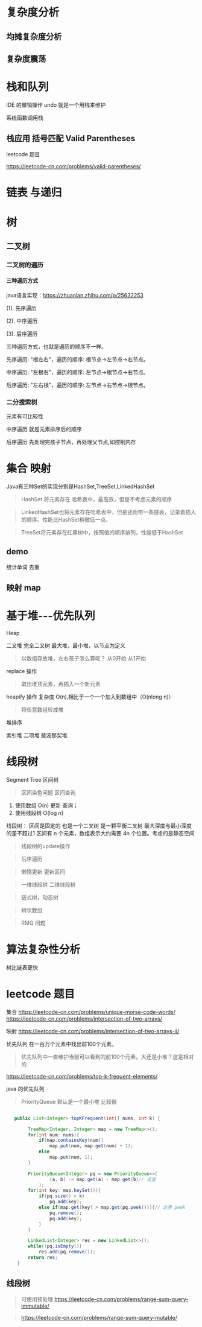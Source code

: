 # 复杂度分析


## 均摊复杂度分析

## 复杂度震荡

# 栈和队列

IDE 的撤销操作 undo 就是一个用栈来维护

系统函数调用栈

## 栈应用 括号匹配 Valid Parentheses

leetcode 题目

https://leetcode-cn.com/problems/valid-parentheses/


# 链表 与递归


# 树

## 二叉树

### 二叉树的遍历

#### 三种遍历方式

java语言实现：https://zhuanlan.zhihu.com/p/25632253

(1). 先序遍历

(2). 中序遍历

(3). 后序遍历

三种遍历方式，也就是遍历的顺序不一样。

先序遍历: "根左右"，遍历的顺序: 根节点->左节点->右节点。

中序遍历: "左根右"，遍历的顺序: 左节点->根节点->右节点。

后序遍历: "左右根"，遍历的顺序: 左节点->右节点->根节点。


### 二分搜索树

元素有可比较性

中序遍历 就是元素排序后的顺序

后序遍历 先处理完孩子节点，再处理父节点,如控制内存


# 集合 映射

Java有三种Set的实现分别是HashSet,TreeSet,LinkedHashSet

>HashSet 将元素存在 哈希表中，最高效，但是不考虑元素的顺序

>LinkedHashSet也将元素存在哈希表中，但是还附带一条链表，记录着插入的顺序。性能比HashSet稍微低一点。

>TreeSet将元素存在红黑树中，按照值的顺序排列，性能低于HashSet


## demo 

统计单词 去重


## 映射 map




# 基于堆---优先队列

Heap

二叉堆 
完全二叉树
最大堆，最小堆，以节点为定义

>以数组存放堆，左右孩子怎么算呢？
从0开始 从1开始


replace 操作
>取出堆顶元素，再插入一个新元素

heapify 操作  复杂度 O(n),相比于一个一个加入到数组中（O(nlong n)）
>将任意数组转成堆 


堆排序


索引堆
二项堆
斐波那契堆


# 线段树

Segment Tree 区间树

>区间染色问题 区间查询
1. 使用数组 O(n) 更新 查询；
2. 使用线段树 O(log n)

线段树： 区间是固定的
也是一个二叉树 是一颗平衡二叉树 最大深度与最小深度的差不超过1
区间有 n 个元素，数组表示大约需要 4n 个位置。考虑的是静态空间


>线段树的update操作

>后序遍历

>懒惰更新 更新区间

>一维线段树 二维线段树

>链式树，动态树

>树状数组

>RMQ 问题


# 算法复杂性分析

树比链表更快


# leetcode 题目

集合
https://leetcode-cn.com/problems/unique-morse-code-words/
https://leetcode-cn.com/problems/intersection-of-two-arrays/


映射
https://leetcode-cn.com/problems/intersection-of-two-arrays-ii/


优先队列
在一百万个元素中找出前100个元素。

>优先队列中一直维护当前可以看到的前100个元素。大还是小堆？这是相对的

https://leetcode-cn.com/problems/top-k-frequent-elements/


java 的优先队列
>PriorityQueue 默认是一个最小堆
比较器

``` java 有意思的写法

   public List<Integer> topKFrequent(int[] nums, int k) {

        TreeMap<Integer, Integer> map = new TreeMap<>();
        for(int num: nums){
            if(map.containsKey(num))
                map.put(num, map.get(num) + 1);
            else
                map.put(num, 1);
        }

        PriorityQueue<Integer> pq = new PriorityQueue<>(
                (a, b) -> map.get(a) - map.get(b)// 这里
            );
        for(int key: map.keySet()){
            if(pq.size() < k)
                pq.add(key);
            else if(map.get(key) > map.get(pq.peek())){// 这里 peek
                pq.remove();
                pq.add(key);
            }
        }

        LinkedList<Integer> res = new LinkedList<>();
        while(!pq.isEmpty())
            res.add(pq.remove());
        return res;
    }

```

## 线段树

>可使用预处理
https://leetcode-cn.com/problems/range-sum-query-immutable/

>https://leetcode-cn.com/problems/range-sum-query-mutable/